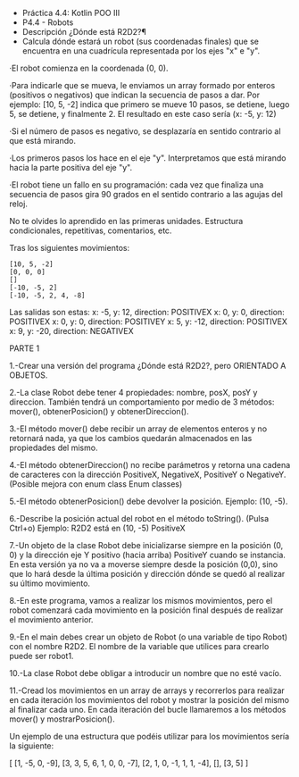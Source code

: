 * Práctica 4.4: Kotlin POO III
* 
  P4.4 - Robots
* 
  Descripción ¿Dónde está R2D2?¶
* 
  Calcula dónde estará un robot (sus coordenadas finales) que se encuentra en una cuadrícula representada por los ejes "x" e "y".

·El robot comienza en la coordenada (0, 0).

·Para indicarle que se mueva, le enviamos un array formado por enteros (positivos o negativos) que indican la secuencia de pasos a dar. Por ejemplo: [10, 5, -2] indica que primero se mueve 10 pasos, se detiene, luego 5, se detiene, y finalmente 2. El resultado en este caso sería (x: -5, y: 12)

·Si el número de pasos es negativo, se desplazaría en sentido contrario al que está mirando.

·Los primeros pasos los hace en el eje "y". Interpretamos que está mirando hacia la parte positiva del eje "y".

·El robot tiene un fallo en su programación: cada vez que finaliza una secuencia de pasos gira 90 grados en el sentido contrario a las agujas del reloj.

No te olvides lo aprendido en las primeras unidades. Estructura condicionales, repetitivas, comentarios, etc.

Tras los siguientes movimientos:

    [10, 5, -2]
    [0, 0, 0]
    []
    [-10, -5, 2]
    [-10, -5, 2, 4, -8]
Las salidas son estas:
    x: -5, y: 12, direction: POSITIVEX
    x: 0, y: 0, direction: POSITIVEX
    x: 0, y: 0, direction: POSITIVEY
    x: 5, y: -12, direction: POSITIVEX
    x: 9, y: -20, direction: NEGATIVEX

PARTE 1

1.-Crear una versión del programa ¿Dónde está R2D2?, pero ORIENTADO A OBJETOS.

2.-La clase Robot debe tener 4 propiedades: nombre, posX, posY y direccion. También tendrá un comportamiento por medio de 3 métodos: mover(), obtenerPosicion() y obtenerDireccion().

3.-El método mover() debe recibir un array de elementos enteros y no retornará nada, ya que los cambios quedarán almacenados en las propiedades del mismo.

4.-El método obtenerDireccion() no recibe parámetros y retorna una cadena de caracteres con la dirección PositiveX, NegativeX, PositiveY o NegativeY. (Posible mejora con enum class Enum classes)

5.-El método obtenerPosicion() debe devolver la posición. Ejemplo: (10, -5).

6.-Describe la posición actual del robot en el método toString(). (Pulsa Ctrl+o) Ejemplo: R2D2 está en (10, -5) PositiveX

7.-Un objeto de la clase Robot debe inicializarse siempre en la posición (0, 0) y la dirección eje Y positivo (hacia arriba) PositiveY cuando se instancia. En esta versión ya no va a moverse siempre desde la posición (0,0), sino que lo hará desde la última posición y dirección dónde se quedó al realizar su último movimiento.

8.-En este programa, vamos a realizar los mismos movimientos, pero el robot comenzará cada movimiento en la posición final después de realizar el movimiento anterior.

9.-En el main debes crear un objeto de Robot (o una variable de tipo Robot) con el nombre R2D2. El nombre de la variable que utilices para crearlo puede ser robot1.

10.-La clase Robot debe obligar a introducir un nombre que no esté vacío.

11.-Cread los movimientos en un array de arrays y recorrerlos para realizar en cada iteración los movimientos del robot y mostrar la posición del mismo al finalizar cada uno. En cada iteración del bucle llamaremos a los métodos mover() y mostrarPosicion().

Un ejemplo de una estructura que podéis utilizar para los movimientos sería la siguiente:

[
    [1, -5, 0, -9],
    [3, 3, 5, 6, 1, 0, 0, -7],
    [2, 1, 0, -1, 1, 1, -4],
    [],
    [3, 5]
]